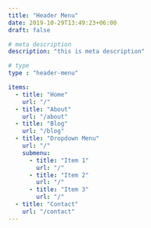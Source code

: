 ```yaml
---
title: "Header Menu"
date: 2019-10-29T13:49:23+06:00
draft: false

# meta description
description: "this is meta description"

# type
type : "header-menu"

items:
  - title: "Home"
    url: "/"
  - title: "About"
    url: "/about"
  - title: "Blog"
    url: "/blog"
  - title: "Dropdown Menu"
    url: "/"
    submenu:
      - title: "Item 1"
        url: "/"
      - title: "Item 2"
        url: "/"
      - title: "Item 3"
        url: "/"
  - title: "Contact"
    url: "/contact"
---
```

